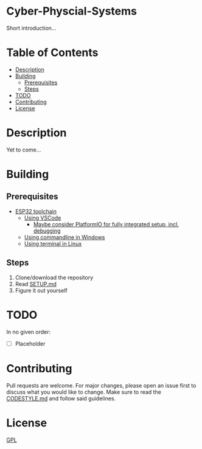 # Cyber-Physcial-Systems

Short introduction...

# Table of Contents

* [Description](#description)
* [Building](#building)
  * [Prerequisites](#prerequisites)
  * [Steps](#steps)
* [TODO](#todo)
* [Contributing](#contributing)
* [License](#license) 

# Description

Yet to come...

# Building

## Prerequisites
* [ESP32 toolchain](https://docs.espressif.com/projects/esp-idf/en/latest/esp32/get-started/)
  * [Using VSCode](https://github.com/espressif/vscode-esp-idf-extension/blob/master/docs/tutorial/install.md)
    * [Maybe consider PlatformIO for fully integrated setup, incl. debugging](https://platformio.org/)
  * [Using commandline in Windows](https://docs.espressif.com/projects/esp-idf/en/latest/esp32/get-started/windows-setup.html)
  * [Using terminal in Linux](https://docs.espressif.com/projects/esp-idf/en/latest/esp32/get-started/linux-macos-setup.html)

## Steps
1. Clone/download the repository
2. Read [SETUP.md](SETUP.md)
2. Figure it out yourself

# TODO
In no given order:

- [ ] Placeholder


# Contributing
Pull requests are welcome. For major changes, please open an issue first to discuss what you would like to change. Make sure to read the [CODESTYLE.md](CODESTYLE.md) and follow said guidelines.

# License
[GPL](https://choosealicense.com/licenses/gpl-3.0/)


